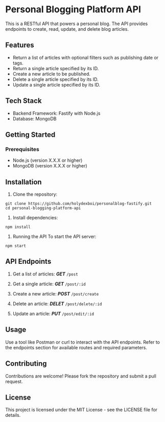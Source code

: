 # Personal Blogging Platform API

This is a RESTful API that powers a personal blog. The API provides endpoints to create, read, update, and delete blog articles.

## Features

- Return a list of articles with optional filters such as publishing date or tags.
- Return a single article specified by its ID.
- Create a new article to be published.
- Delete a single article specified by its ID.
- Update a single article specified by its ID.

## Tech Stack

- Backend Framework: Fastify with Node.js
- Database: MongoDB

## Getting Started

### Prerequisites

- Node.js (version X.X.X or higher)
- MongoDB (version X.X.X or higher)

## Installation

1. Clone the repository:

```
git clone https://github.com/holydexboi/personalblog-fastify.git
cd personal-blogging-platform-api
```

1. Install dependencies:

```
npm install
```

1. Running the API
   To start the API server:

```
npm start
```

## API Endpoints

1. Get a list of articles: **_GET_** `/post`

1. Get a single article: **_GET_** `/post/:id`

1. Create a new article: **_POST_** `/post/create`

1. Delete an article: **_DELET_** `/post/delete/:id`

1. Update an article: **_PUT_** `/post/edit/:id`

## Usage

Use a tool like Postman or curl to interact with the API endpoints.
Refer to the endpoints section for available routes and required parameters.

## Contributing

Contributions are welcome! Please fork the repository and submit a pull request.

## License

This project is licensed under the MIT License - see the LICENSE file for details.
